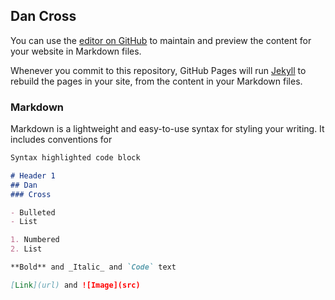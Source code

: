 ## Dan Cross

You can use the [editor on GitHub](https://github.com/DanCrossOver/dancrossover.github.io/edit/master/index.md) to maintain and preview the content for your website in Markdown files.

Whenever you commit to this repository, GitHub Pages will run [Jekyll](https://jekyllrb.com/) to rebuild the pages in your site, from the content in your Markdown files.

### Markdown

Markdown is a lightweight and easy-to-use syntax for styling your writing. It includes conventions for

```markdown
Syntax highlighted code block

# Header 1
## Dan
### Cross

- Bulleted
- List

1. Numbered
2. List

**Bold** and _Italic_ and `Code` text

[Link](url) and ![Image](src)
```
